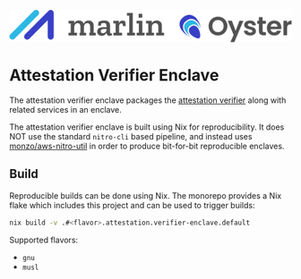 ![Marlin Oyster Logo](./logo.svg)

# Attestation Verifier Enclave

The attestation verifier enclave packages the [attestation verifier](https://github.com/marlinprotocol/oyster-attestation-verifier) along with related services in an enclave.

The attestation verifier enclave is built using Nix for reproducibility. It does NOT use the standard `nitro-cli` based pipeline, and instead uses [monzo/aws-nitro-util](https://github.com/monzo/aws-nitro-util) in order to produce bit-for-bit reproducible enclaves.

## Build

Reproducible builds can be done using Nix. The monorepo provides a Nix flake which includes this project and can be used to trigger builds:

```bash
nix build -v .#<flavor>.attestation.verifier-enclave.default
```

Supported flavors:
- `gnu`
- `musl`
